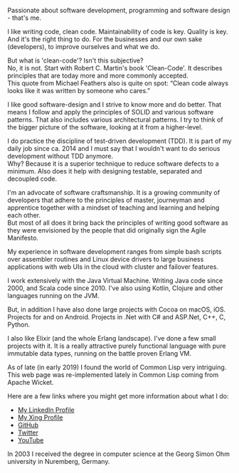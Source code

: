 Passionate about software development, programming and software design - that's me.

I like writing code, clean code. Maintainability of code is key. Quality is key. And it's the right thing to do. For the businesses and our own sake (developers), to improve ourselves and what we do.

But what is 'clean-code'? Isn't this subjective?  
No, it is not. Start with Robert C. Martin's book 'Clean-Code'. It describes principles that are today more and more commonly accepted.  
This quote from Michael Feathers also is quite on spot: “Clean code always looks like it was written by someone who cares.”

I like good software-design and I strive to know more and do better. That means I follow and apply the principles of SOLID and various software patterns. That also includes various architectural patterns. I try to think of the bigger picture of the software, looking at it from a higher-level.

I do practice the discipline of test-driven development (TDD). It is part of my daily job since ca. 2014 and I must say that I wouldn't want to do serious development without TDD anymore.  
Why? Because it is a superior technique to reduce software defects to a minimum. Also does it help with designing testable, separated and decoupled code.

I'm an advocate of software craftsmanship. It is a growing community of developers that adhere to the principles of master, journeyman and apprentice together with a mindset of teaching and learning and helping each other.  
But most of all does it bring back the principles of writing good software as they were envisioned by the people that did originally sign the Agile Manifesto.

My experience in software development ranges from simple bash scripts over assembler routines and Linux device drivers to large business applications with web UIs in the cloud with cluster and failover features.

I work extensively with the Java Virtual Machine. Writing Java code since 2000, and Scala code since 2010. I've also using Kotlin, Clojure and other languages running on the JVM.

But, in addition I have also done large projects with Cocoa on macOS, iOS. Projects for and on Android. Projects in .Net with C# and ASP.Net, C++, C, Python.

I also like Elixir (and the whole Erlang landscape). I've done a few small projects with it. It is a really attractive purely functional language with pure immutable data types, running on the battle proven Erlang VM.

As of late (in early 2019) I found the world of Common Lisp very intriguing. This web page was re-implemented lately in Common Lisp coming from Apache Wicket.

Here are a few links where you might get more information about what I do:

- <a class='link' target='_blank' href='https://www.linkedin.com/in/manfred-bergmann-8a034012/'>My LinkedIn Profile</a>
- <a class='link' target='_blank' href='https://www.xing.com/profile/Manfred_Bergmann3/cv'>My Xing Profile</a>
- <a class='link' target='_blank' href='https://github.com/mdbergmann'>GitHub</a>
- <a class='link' target='_blank' href='https://twitter.com/mdbergmann'>Twitter</a>
- <a class='link' target='_blank' href='https://www.youtube.com/channel/UC4Vt1YZhIVWj_rZSCyxG5DQ'>YouTube</a>

In 2003 I received the degree in computer science at the Georg Simon Ohm university in Nuremberg, Germany.
